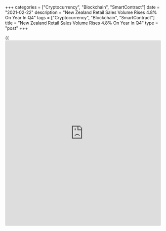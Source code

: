 +++
categories = ["Cryptocurrency", "Blockchain", "SmartContract"]
date = "2021-02-22"
description = "New Zealand Retail Sales Volume Rises 4.8% On Year In Q4"
tags = ["Cryptocurrency", "Blockchain", "SmartContract"]
title = "New Zealand Retail Sales Volume Rises 4.8% On Year In Q4"
type = "post"
+++

{{<iframe id="large-banner" src="https://www.bounty.group/#slide=18.0" width="100%" height="600" scrolling="no" style="border: 0px solid rgb(216, 221, 230); border-radius: 3px;">}}

The volume of retail sales in New Zealand was up 4.8 percent on year in
the fourth quarter of 2020, Statistics New Zealand said on Tuesday -
slowing from 8.3 percent in the three months prior.

The total value of retail sales was up 4.9 percent (NZ$1.3 billion).

the main movements by industry were: motor vehicle and parts retailing,
up 12 percent (NZ$412 million); hardware, building, and garden supplies,
up 16 percent (NZ$388 million); electrical and electronic goods
retailing, up 19 percent (NZ$214 million); and supermarket and grocery
stores, up 3.3 percent (NZ$187 million).

On a quarterly basis, sales were down 2.7 percent after skyrocketing
28.0 percent in the previous three months.

For comments and feedback [contact](https://www.playgroundfx.com/contact/): editorial@rtt[news](https://www.letsplayfx.com/blog/forex-news-website/).com

[Economic News][1]

 **What parts of the world are seeing the best (and worst) economic
performances lately? Click[here][2] to check out our [Econ Scorecard][2]
and find out! See up-to-the-moment [ranking](https://www.playgroundfx.com/blog/crypto-exchange-ranking/)s for the best and worst
performers in [GDP][3], [unemployment rate][4], [inflation][2] and much
more.**

   1. www.rtt[news](https://www.letsplayfx.com/blog/forex-news-website/).com/Content/EconomicNews.aspx
   2. www.rtt[news](https://www.letsplayfx.com/blog/forex-news-website/).com/economic-scorecard/world-rank/CPI/highest-performance.aspx
   3. www.rtt[news](https://www.letsplayfx.com/blog/forex-news-website/).com/economic-scorecard/world-rank/GDP/highest-performance.aspx
   4. www.rtt[news](https://www.letsplayfx.com/blog/forex-news-website/).com/economic-scorecard/world-rank/unemployment-rate/lowest-performance.aspx